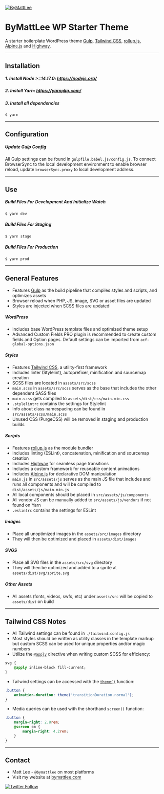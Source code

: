 [![ByMattLee](http://hosted.bymattlee.com/github/bymattlee-logo.png)](http://bymattlee.com)

# ByMattLee WP Starter Theme
A starter boilerplate WordPress theme [Gulp](https://gulpjs.com/), [Tailwind CSS](https://tailwindcss.com/), [rollup.js](https://rollupjs.org/), [Alpine.js](https://alpinejs.dev/) and [Highway](https://highway.js.org/).
___
## Installation
##### 1. Install Node >=14.17.0: <https://nodejs.org/>
##### 2. Install Yarn: <https://yarnpkg.com/>
##### 3. Install all dependencies
```
$ yarn
```
___
## Configuration
##### Update Gulp Config
All Gulp settings can be found in `gulpfile.babel.js/config.js`. To connect BrowserSync to the local development environment to enable browser reload, update `browserSync.proxy` to local development address.
___
## Use
##### Build Files For Development And Initialize Watch
```
$ yarn dev
```
##### Build Files For Staging
```
$ yarn stage
```
##### Build Files For Production
```
$ yarn prod
```
___
## General Features
* Features [Gulp](https://gulpjs.com/) as the build pipeline that compiles styles and scripts, and optimizes assets
* Browser reload when PHP, JS, image, SVG or asset files are updated
* Styles are injected when SCSS files are updated

##### WordPress
* Includes base WordPress template files and optimized theme setup
* Advanced Custom Fields PRO plugin is recommended to create custom fields and Option pages. Default settings can be imported from `acf-global-options.json`

##### Styles
* Features [Tailwind CSS](https://tailwindcss.com/), a utility-first framework
* Includes linter (Stylelint), autoprefixer, minification and sourcemap creation
* SCSS files are located in `assets/src/scss`
* `main.scss` in `assets/src/scss` serves as the base that includes the other dependent SASS files
* `main.scss` gets compiled to `assets/dist/css/main.min.css`
* `.stylelintrc` contains the settings for Stylelint
* Info about class namespacing can be found in `src/assets/scss/main.scss`
* Unused CSS (PurgeCSS) will be removed in staging and production builds

##### Scripts
* Features [rollup.js](https://rollupjs.org/guide/en/) as the module bundler
* Includes linting (ESLint), concatenation, minification and sourcemap creation
* Includes [Highway](https://highway.js.org/) for seamless page transitions
* Includes a custom framework for reuseable content animations
* Includes [Alpine.js](https://alpinejs.dev/) for declarative DOM manipulation
* `main.js` in `src/assets/js` serves as the main JS file that includes and runs all components and will be compiled to `dist/assets/js/main.min.js`
* All local components should be placed in `src/assets/js/components`
* All vendor JS can be manually added to `src/assets/js/vendors` if not found on Yarn 
* `.eslintrc` contains the settings for ESLint

##### Images
* Place all unoptimized images in the `assets/src/images` directory
* They will then be optimized and placed in `assets/dist/images`

##### SVGS
* Place all SVG files in the `assets/src/svg` directory
* They will then be optimized and added to a sprite at `assets/dist/svg/sprite.svg`

##### Other Assets
* All assets (fonts, videos, swfs, etc) under `assets/src` will be copied to `assets/dist` on build
___
## Tailwind CSS Notes
* All Tailwind settings can be found in `./tailwind.config.js`
* Most styles should be written as utility classes in the template markup but custom SCSS can be used for unique properties and/or magic numbers
* Utilize the [`@apply`](https://tailwindcss.com/docs/functions-and-directives#apply) directive when writing custom SCSS for efficiency:
```scss
svg {
    @apply inline-block fill-current;
}
```
* Tailwind settings can be accessed with the [`theme()`](https://tailwindcss.com/docs/functions-and-directives#theme) function:
```scss
.button {
    animation-duration: theme('transitionDuration.normal');
}
```
* Media queries can be used with the shorthand `screen()` function:
```scss
.button {
    margin-right: 2.8rem;
    @screen sm {
        margin-right: 4.2rem;
    }
}
```
___
## Contact
* Matt Lee - `@bymattlee` on most platforms
* Visit my website at [bymattlee.com](https://bymattlee.com)

[![Twitter Follow](https://img.shields.io/twitter/follow/bymattlee?style=social)](https://twitter.com/bymattlee)
